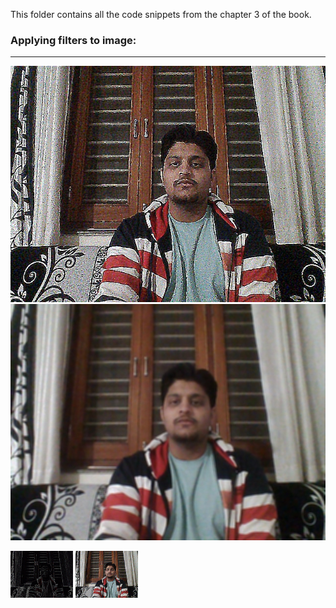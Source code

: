 
This folder contains all the code snippets from the chapter 3 of the book. 


### Applying filters to image:
_______________________________________________________________________________________________________________________________


<p
  <img src="originalImage.jpg" width="100" />
</p>


![alt-text-1](sharpFilter.jpg "sharp filter") ![alt-text-2](blurFilter.jpg "blur filter")




<p float="left">
  <img src="edgeFilter.jpg" width="100" />
  <img src="embossFilter.jpg" width="100" /> 
</p>

